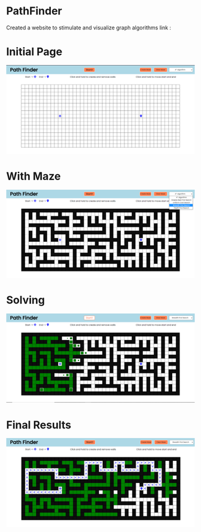 # PathFinder

Created a website to stimulate and visualize graph algorithms
link : []()

# Initial Page

![Initial image](images/Initial.png)

# With Maze

![Image with Maze](images/With_Maze.png)

# Solving

![Image showing the path generating](images/Solving.png)

# Final Results

![Final image image](images/Final.png)
